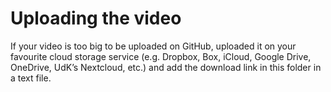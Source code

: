# Uploading the video
If your video is too big to be uploaded on GitHub, uploaded it on your favourite cloud storage service (e.g. Dropbox, Box, iCloud, Google Drive, OneDrive, UdK’s Nextcloud, etc.) and add the download link in this folder in a text file. 